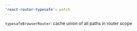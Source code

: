 ```yaml
---
'react-router-typesafe': patch
---
```


`typesafeBrowserRouter`: cache union of all paths in router scope
